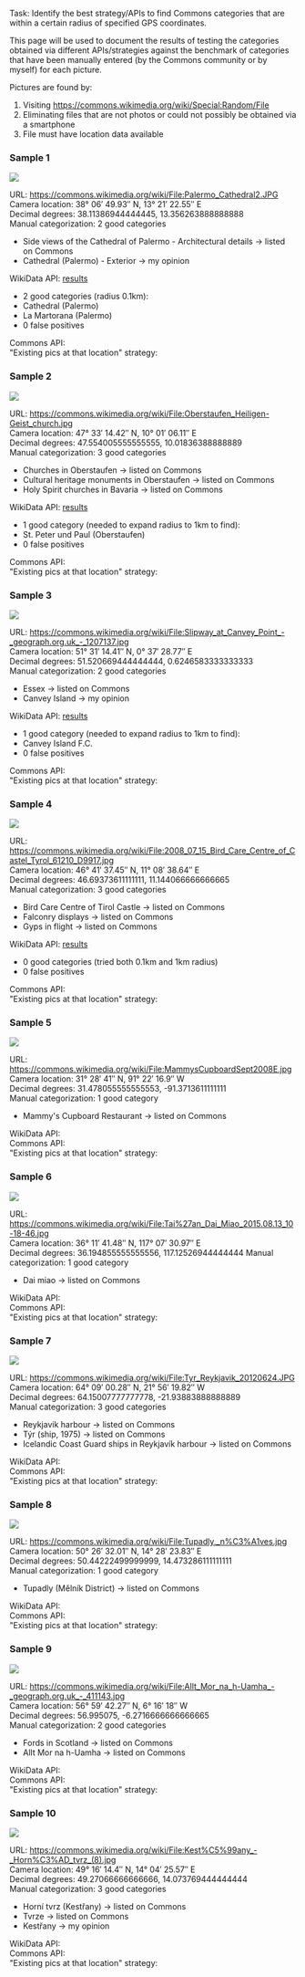 Task: Identify the best strategy/APIs to find Commons categories that are within a certain radius of specified GPS coordinates.

This page will be used to document the results of testing the categories obtained via different APIs/strategies against the benchmark of categories that have been manually entered (by the Commons community or by myself) for each picture. 

Pictures are found by:

1. Visiting https://commons.wikimedia.org/wiki/Special:Random/File
2. Eliminating files that are not photos or could not possibly be obtained via a smartphone
3. File must have location data available

### Sample 1

![](https://upload.wikimedia.org/wikipedia/commons/thumb/f/f8/Palermo_Cathedral2.JPG/120px-Palermo_Cathedral2.JPG)

URL: https://commons.wikimedia.org/wiki/File:Palermo_Cathedral2.JPG  
Camera location: 38° 06′ 49.93″ N, 13° 21′ 22.55″ E    
Decimal degrees: 38.11386944444445, 13.356263888888888    
Manual categorization: 2 good categories
* Side views of the Cathedral of Palermo - Architectural details -> listed on Commons
* Cathedral (Palermo) - Exterior -> my opinion

WikiData API: [results](https://tools.wmflabs.org/wikidata-todo/tabernacle.html?wdq=claim%5B373%5D%20AND%20around%5B625%2C38.11386944444445%2C13.356263888888888%2C0.1%5D&pagepile=885&props=373%2C625&items=&show=1)  
* 2 good categories (radius 0.1km):
 * Cathedral (Palermo)
 * La Martorana (Palermo)
* 0 false positives  


Commons API:  
"Existing pics at that location" strategy:  

### Sample 2

![](https://upload.wikimedia.org/wikipedia/commons/thumb/c/c3/Oberstaufen_Heiligen-Geist_church.jpg/120px-Oberstaufen_Heiligen-Geist_church.jpg)

URL: https://commons.wikimedia.org/wiki/File:Oberstaufen_Heiligen-Geist_church.jpg  
Camera location: 47° 33′ 14.42″ N, 10° 01′ 06.11″ E  
Decimal degrees: 47.554005555555555, 10.01836388888889  
Manual categorization: 3 good categories
* Churches in Oberstaufen -> listed on Commons
* Cultural heritage monuments in Oberstaufen -> listed on Commons
* Holy Spirit churches in Bavaria -> listed on Commons

WikiData API: [results](https://tools.wmflabs.org/wikidata-todo/tabernacle.html?wdq=claim%5B373%5D%20AND%20around%5B625%2C47.554005555555555%2C10.01836388888889%2C1%5D&pagepile=885&props=373%2C625&items=&show=1)  
* 1 good category (needed to expand radius to 1km to find):
 * St. Peter und Paul (Oberstaufen)
* 0 false positives  

Commons API:  
"Existing pics at that location" strategy:  

### Sample 3

![](https://upload.wikimedia.org/wikipedia/commons/thumb/a/a8/Slipway_at_Canvey_Point_-_geograph.org.uk_-_1207137.jpg/120px-Slipway_at_Canvey_Point_-_geograph.org.uk_-_1207137.jpg)

URL: https://commons.wikimedia.org/wiki/File:Slipway_at_Canvey_Point_-_geograph.org.uk_-_1207137.jpg  
Camera location: 51° 31′ 14.41″ N, 0° 37′ 28.77″ E  
Decimal degrees: 51.520669444444444, 0.6246583333333333  
Manual categorization: 2 good categories
* Essex -> listed on Commons
* Canvey Island -> my opinion

WikiData API: [results](https://tools.wmflabs.org/wikidata-todo/tabernacle.html?wdq=claim%5B373%5D%20AND%20around%5B625%2C51.520669444444444%2C0.6246583333333333%2C1%5D&pagepile=885&props=373%2C625&items=&show=1)  
* 1 good category (needed to expand radius to 1km to find):
 * Canvey Island F.C.
* 0 false positives  

Commons API:  
"Existing pics at that location" strategy:  

### Sample 4

![](https://upload.wikimedia.org/wikipedia/commons/thumb/1/19/2008_07_15_Bird_Care_Centre_of_Castel_Tyrol_61210_D9917.jpg/120px-2008_07_15_Bird_Care_Centre_of_Castel_Tyrol_61210_D9917.jpg)

URL: https://commons.wikimedia.org/wiki/File:2008_07_15_Bird_Care_Centre_of_Castel_Tyrol_61210_D9917.jpg  
Camera location: 46° 41′ 37.45″ N, 11° 08′ 38.64″ E   
Decimal degrees: 46.69373611111111, 11.144066666666665  
Manual categorization: 3 good categories
* Bird Care Centre of Tirol Castle -> listed on Commons
* Falconry displays -> listed on Commons
* Gyps in flight -> listed on Commons

WikiData API: [results](https://tools.wmflabs.org/wikidata-todo/tabernacle.html?wdq=claim%5B373%5D%20AND%20around%5B625%2C46.69373611111111%2C11.144066666666665%2C0.1%5D&pagepile=885&props=373%2C625&items=&show=1)
* 0 good categories (tried both 0.1km and 1km radius)
* 0 false positives  

Commons API:  
"Existing pics at that location" strategy:  

### Sample 5

![](https://upload.wikimedia.org/wikipedia/commons/thumb/9/98/MammysCupboardSept2008E.jpg/90px-MammysCupboardSept2008E.jpg)

URL: https://commons.wikimedia.org/wiki/File:MammysCupboardSept2008E.jpg  
Camera location: 31° 28′ 41″ N, 91° 22′ 16.9″ W  
Decimal degrees: 31.478055555555553, -91.3713611111111  
Manual categorization: 1 good category
* Mammy's Cupboard Restaurant -> listed on Commons

WikiData API:  
Commons API:  
"Existing pics at that location" strategy:  

### Sample 6

![](https://upload.wikimedia.org/wikipedia/commons/thumb/2/2c/Tai%27an_Dai_Miao_2015.08.13_10-18-46.jpg/120px-Tai%27an_Dai_Miao_2015.08.13_10-18-46.jpg)

URL: https://commons.wikimedia.org/wiki/File:Tai%27an_Dai_Miao_2015.08.13_10-18-46.jpg    
Camera location: 36° 11′ 41.48″ N, 117° 07′ 30.97″ E  
Decimal degrees: 36.194855555555556, 117.12526944444444
Manual categorization: 1 good category
* Dai miao -> listed on Commons

WikiData API:  
Commons API:  
"Existing pics at that location" strategy: 

### Sample 7

![](https://upload.wikimedia.org/wikipedia/commons/thumb/7/7d/Tyr_Reykjavik_20120624.JPG/120px-Tyr_Reykjavik_20120624.JPG)

URL: https://commons.wikimedia.org/wiki/File:Tyr_Reykjavik_20120624.JPG   
Camera location: 64° 09′ 00.28″ N, 21° 56′ 19.82″ W  
Decimal degrees: 64.15007777777778, -21.93883888888889  
Manual categorization: 3 good categories
* Reykjavik harbour -> listed on Commons
* Týr (ship, 1975) -> listed on Commons
* Icelandic Coast Guard ships in Reykjavík harbour -> listed on Commons

WikiData API:  
Commons API:  
"Existing pics at that location" strategy: 

### Sample 8

![](https://upload.wikimedia.org/wikipedia/commons/thumb/d/da/Tupadly%2C_n%C3%A1ves.jpg/120px-Tupadly%2C_n%C3%A1ves.jpg)

URL: https://commons.wikimedia.org/wiki/File:Tupadly,_n%C3%A1ves.jpg    
Camera location: 50° 26′ 32.01″ N, 14° 28′ 23.83″ E   
Decimal degrees: 50.44222499999999, 14.473286111111111  
Manual categorization: 1 good category  
* Tupadly (Mělník District) -> listed on Commons


WikiData API:  
Commons API:  
"Existing pics at that location" strategy: 

### Sample 9

![](https://upload.wikimedia.org/wikipedia/commons/thumb/e/e1/Allt_Mor_na_h-Uamha_-_geograph.org.uk_-_411143.jpg/120px-Allt_Mor_na_h-Uamha_-_geograph.org.uk_-_411143.jpg)

URL: https://commons.wikimedia.org/wiki/File:Allt_Mor_na_h-Uamha_-_geograph.org.uk_-_411143.jpg   
Camera location: 56° 59′ 42.27″ N, 6° 16′ 18″ W  
Decimal degrees: 56.995075, -6.2716666666666665  
Manual categorization: 2 good categories  
* Fords in Scotland -> listed on Commons
* Allt Mor na h-Uamha -> listed on Commons

WikiData API:  
Commons API:  
"Existing pics at that location" strategy: 

### Sample 10

![](https://upload.wikimedia.org/wikipedia/commons/thumb/c/c0/Kest%C5%99any_-_Horn%C3%AD_tvrz_%288%29.jpg/120px-Kest%C5%99any_-_Horn%C3%AD_tvrz_%288%29.jpg)

URL: https://commons.wikimedia.org/wiki/File:Kest%C5%99any_-_Horn%C3%AD_tvrz_(8).jpg  
Camera location: 49° 16′ 14.4″ N, 14° 04′ 25.57″ E  
Decimal degrees: 49.27066666666666, 14.073769444444444  
Manual categorization: 3 good categories  
* Horní tvrz (Kestřany) -> listed on Commons
* Tvrze -> listed on Commons
* Kestřany -> my opinion

WikiData API:  
Commons API:  
"Existing pics at that location" strategy: 